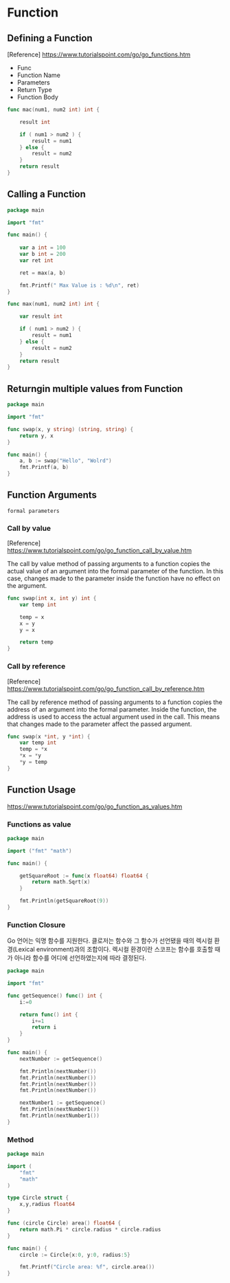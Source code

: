 # Function

## Defining a Function

[Reference]
https://www.tutorialspoint.com/go/go_functions.htm

- Func
- Function Name
- Parameters
- Return Type
- Function Body

```go
func mac(num1, num2 int) int {

    result int

    if ( num1 > num2 ) {
        result = num1
    } else {
        result = num2
    }
    return result 
}
```

## Calling a Function

```go
package main

import "fmt"

func main() {
    
    var a int = 100
    var b int = 200
    var ret int

    ret = max(a, b)

    fmt.Printf(" Max Value is : %d\n", ret)
}

func max(num1, num2 int) int {

    var result int

    if ( num1 > num2 ) {
        result = num1
    } else {
        result = num2
    }
    return result
}

```


## Returngin multiple values from Function

```go
package main

import "fmt"

func swap(x, y string) (string, string) {
    return y, x
}

func main() {
    a, b := swap("Hello", "Wolrd")
    fmt.Printf(a, b)
}

```

## Function Arguments

```formal parameters```

### Call by value

[Reference]
https://www.tutorialspoint.com/go/go_function_call_by_value.htm

The call by value method of passing arguments to a function copies the actual value of an argument into the formal parameter of the function. In this case, changes made to the parameter inside the function have no effect on the argument.

```go
func swap(int x, int y) int {
    var temp int

    temp = x
    x = y
    y = x

    return temp
}
```
### Call by reference

[Reference]
https://www.tutorialspoint.com/go/go_function_call_by_reference.htm

The call by reference method of passing arguments to a function copies the address of an argument into the formal parameter. Inside the function, the address is used to access the actual argument used in the call. This means that changes made to the parameter affect the passed argument.

```go
func swap(x *int, y *int) {
    var temp int
    temp = *x
    *x = *y
    *y = temp
}
```

## Function Usage

https://www.tutorialspoint.com/go/go_function_as_values.htm

### Functions as value

```go
package main

import ("fmt" "math")

func main() {

    getSquareRoot := func(x float64) float64 {
        return math.Sqrt(x)
    }

    fmt.Println(getSquareRoot(9))
}
```

### Function Closure

Go 언어는 익명 함수를 지원한다.
클로저는 함수와 그 함수가 선언됐을 때의 렉시컬 환경(Lexical environment)과의 조합이다.
렉시컬 환경이란 스코프는 함수를 호출할 때가 아니라 함수를 어디에 선언하였는지에 따라 결정된다.

```go
package main

import "fmt"

func getSequence() func() int {
    i:=0

    return func() int {
        i+=1
        return i
    }
}

func main() {
    nextNumber := getSequence()

    fmt.Println(nextNumber())
    fmt.Println(nextNumber())
    fmt.Println(nextNumber())
    fmt.Println(nextNumber())

    nextNumber1 := getSequence()
    fmt.Println(nextNumber1())
    fmt.Println(nextNumber1())
}
```

### Method

```go
package main

import (
    "fmt"
    "math"
)

type Circle struct {
    x,y,radius float64
}

func (circle Circle) area() float64 {
    return math.Pi * circle.radius * circle.radius
}

func main() {
    circle := Circle{x:0, y:0, radius:5}

    fmt.Printf("Circle area: %f", circle.area())
}
```


